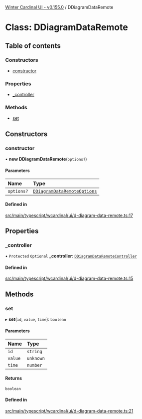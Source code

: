 [Winter Cardinal UI - v0.155.0](../index.md) / DDiagramDataRemote

# Class: DDiagramDataRemote

## Table of contents

### Constructors

- [constructor](DDiagramDataRemote.md#constructor)

### Properties

- [\_controller](DDiagramDataRemote.md#_controller)

### Methods

- [set](DDiagramDataRemote.md#set)

## Constructors

### constructor

• **new DDiagramDataRemote**(`options?`)

#### Parameters

| Name | Type |
| :------ | :------ |
| `options?` | [`DDiagramDataRemoteOptions`](../interfaces/DDiagramDataRemoteOptions.md) |

#### Defined in

[src/main/typescript/wcardinal/ui/d-diagram-data-remote.ts:17](https://github.com/winter-cardinal/winter-cardinal-ui/blob/v0.155.0/src/main/typescript/wcardinal/ui/d-diagram-data-remote.ts#L17)

## Properties

### \_controller

• `Protected` `Optional` **\_controller**: [`DDiagramDataRemoteController`](../interfaces/DDiagramDataRemoteController.md)

#### Defined in

[src/main/typescript/wcardinal/ui/d-diagram-data-remote.ts:15](https://github.com/winter-cardinal/winter-cardinal-ui/blob/v0.155.0/src/main/typescript/wcardinal/ui/d-diagram-data-remote.ts#L15)

## Methods

### set

▸ **set**(`id`, `value`, `time`): `boolean`

#### Parameters

| Name | Type |
| :------ | :------ |
| `id` | `string` |
| `value` | `unknown` |
| `time` | `number` |

#### Returns

`boolean`

#### Defined in

[src/main/typescript/wcardinal/ui/d-diagram-data-remote.ts:21](https://github.com/winter-cardinal/winter-cardinal-ui/blob/v0.155.0/src/main/typescript/wcardinal/ui/d-diagram-data-remote.ts#L21)
